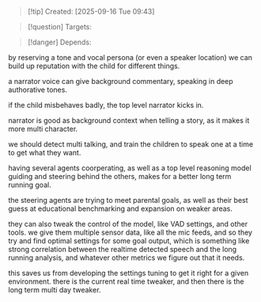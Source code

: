 
>[!tip] Created: [2025-09-16 Tue 09:43]

>[!question] Targets: 

>[!danger] Depends: 

by reserving a tone and vocal persona (or even a speaker location) we can build up reputation with the child for different things.

a narrator voice can give background commentary, speaking in deep authorative tones.

if the child misbehaves badly, the top level narrator kicks in.

narrator is good as background context when telling a story, as it makes it more multi character.

we should detect multi talking, and train the children to speak one at a time to get what they want.

having several agents coorperating, as well as a top level reasoning model guiding and steering behind the others, makes for a better long term running goal.

the steering agents are trying to meet parental goals, as well as their best guess at educational benchmarking and expansion on weaker areas.

they can also tweak the control of the model, like VAD settings, and other tools.
we give them multiple sensor data, like all the mic feeds, and so they try and find optimal settings for some goal output, which is something like strong correlation between the realtime detected speech and the long running analysis, and whatever other metrics we figure out that it needs.

this saves us from developing the settings tuning to get it right for a given environment.
there is the current real time tweaker, and then there is the long term multi day tweaker.